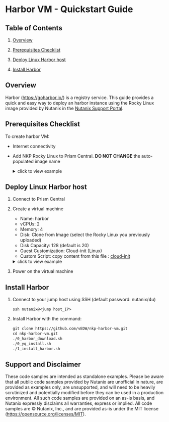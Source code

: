 # Harbor VM - Quickstart Guide

## Table of Contents

1. [Overview](#overview)

1. [Prerequisites Checklist](#prerequisites-checklist)

1. [Deploy Linux Harbor host](#deploy-linux-harbor-host)

1. [Install Harbor](#install-harbor)

## Overview

Harbor (https://goharbor.io/) is a registry service.
This guide provides a quick and easy way to deploy an harbor instance using the Rocky Linux image provided by Nutanix in the [Nutanix Support Portal](https://portal.nutanix.com/page/downloads?product=nkp).

## Prerequisites Checklist

To create harbor VM:

- Internet connectivity
- Add NKP Rocky Linux to Prism Central. **DO NOT CHANGE** the auto-populated image name

    <details>
    <summary>click to view example</summary>
    <IMG src="./images/add_nkp_rocky_os_image.png" atl="Add NKP Rocky OS image" />
    </details>



## Deploy Linux Harbor host

1. Connect to Prism Central

1. Create a virtual machine

    - Name: harbor
    - vCPUs: 2
    - Memory: 4
    - Disk: Clone from Image (select the Rocky Linux you previously uploaded)
    - Disk Capacity: 128 (default is 20)
    - Guest Customization: Cloud-init (Linux)
    - Custom Script:
        copy content from this file : [cloud-init](./cloud-init)

    <details>
    <summary>click to view example</summary>
    <IMG src="./images/create_vm_summary.png" atl="Create VM summary" />
    </details>

1. Power on the virtual machine

## Install Harbor

1. Connect to your jump host using SSH (default password: nutanix/4u)

    ```shell
    ssh nutanix@<jump host_IP>
    ```

1. Install Harbor with the command:

    ```shell
    git clone https://github.com/vEDW/nkp-harbor-vm.git
    cd nkp-harbor-vm.git
    ./0_harbor_download.sh
    ./0_yq_install.sh
    ./1_install_harbor.sh
    ```


    

## Support and Disclaimer

These code samples are intended as standalone examples. Please be aware that all public code samples provided by Nutanix are unofficial in nature, are provided as examples only, are unsupported, and will need to be heavily scrutinized and potentially modified before they can be used in a production environment. All such code samples are provided on an as-is basis, and Nutanix expressly disclaims all warranties, express or implied. All code samples are © Nutanix, Inc., and are provided as-is under the MIT license (<https://opensource.org/licenses/MIT>).
